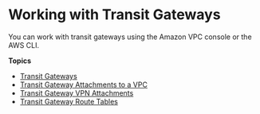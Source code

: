 # Working with Transit Gateways<a name="working-with-transit-gateways"></a>

You can work with transit gateways using the Amazon VPC console or the AWS CLI\.

**Topics**
+ [Transit Gateways](tgw-transit-gateways.md)
+ [Transit Gateway Attachments to a VPC](tgw-vpc-attachments.md)
+ [Transit Gateway VPN Attachments](tgw-vpn-attachments.md)
+ [Transit Gateway Route Tables](tgw-route-tables.md)
